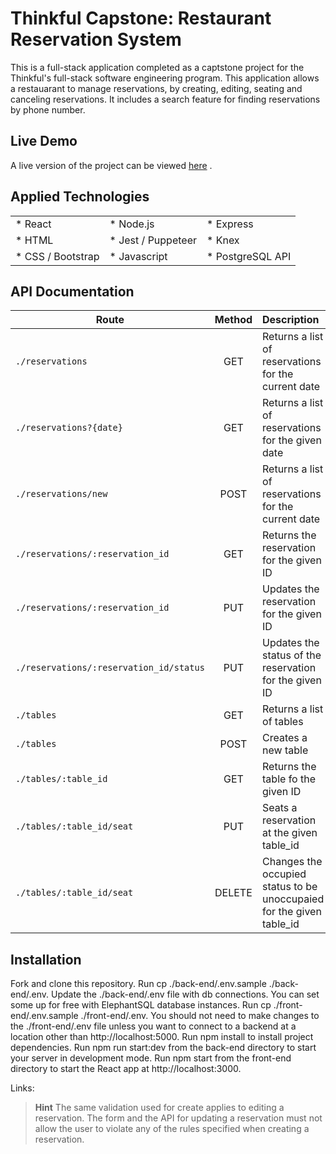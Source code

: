 # Thinkful Capstone: Restaurant Reservation System


This is a full-stack application completed as a captstone project for the Thinkful's full-stack software engineering program. This application allows a restauarant to manage reservations, by creating, editing, seating and canceling reservations. It includes a search feature for finding reservations by phone number. 

## Live Demo

A live version of the project can be viewed [here][Live Version] . 

## Applied Technologies

<table border="0">
 <tr>
    <td>* React</td>
    <td>* Node.js</td>
    <td>* Express </td>
 </tr>
 <tr>
    <td>* HTML</td>
    <td>* Jest / Puppeteer</td>
    <td>* Knex</td>
 </tr>
   <tr>
    <td>* CSS / Bootstrap</td>
    <td>* Javascript </td>
    <td>* PostgreSQL API</td>
 </tr>
</table>

## API Documentation

| Route                     | Method     |                          Description                             |
| --------------------------- | :------------: | :------------------------------------------------------------------ |
| `./reservations`          |  GET | Returns a list of reservations for the current date  |
| `./reservations?{date}`    |  GET | Returns a list of reservations for the given date |
| `./reservations/new`          |  POST | Returns a list of reservations for the current date  |
| `./reservations/:reservation_id`    |  GET | Returns the reservation for the given ID |
| `./reservations/:reservation_id`    |  PUT | Updates the reservation for the given ID  |
| `./reservations/:reservation_id/status`    |  PUT | Updates the status of the reservation for the given ID |
| `./tables`          |  GET | Returns a list of tables  |
| `./tables`          |  POST | Creates a new table  |
| `./tables/:table_id`          |  GET | Returns the table fo the given ID  |
| `./tables/:table_id/seat`          |  PUT | Seats a reservation at the given table_id  |
| `./tables/:table_id/seat`          |  DELETE | Changes the occupied status to be unoccupaied for the given table_id  |

## Installation

Fork and clone this repository.
Run cp ./back-end/.env.sample ./back-end/.env.
Update the ./back-end/.env file with db connections. You can set some up for free with ElephantSQL database instances.
Run cp ./front-end/.env.sample ./front-end/.env.
You should not need to make changes to the ./front-end/.env file unless you want to connect to a backend at a location other than http://localhost:5000.
Run npm install to install project dependencies.
Run npm run start:dev from the back-end directory to start your server in development mode.
Run npm start from the front-end directory to start the React app at http://localhost:3000.

Links:
  
[Live Version]: https://periodic-tables-restaurant-reservation-fo68.onrender.com/dashboard?date=2023-09-21

> **Hint** The same validation used for create applies to editing a reservation. The form and the API for updating a reservation must not allow the user to violate any of the rules specified when creating a reservation.
